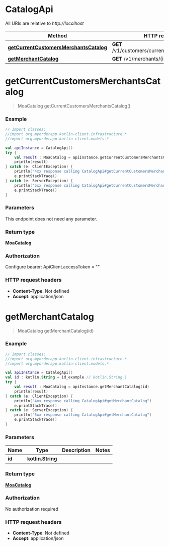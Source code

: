 # CatalogApi

All URIs are relative to *http://localhost*

Method | HTTP request | Description
------------- | ------------- | -------------
[**getCurrentCustomersMerchantsCatalog**](CatalogApi.md#getCurrentCustomersMerchantsCatalog) | **GET** /v1/customers/current/merchant/catalog | 
[**getMerchantCatalog**](CatalogApi.md#getMerchantCatalog) | **GET** /v1/merchants/{id}/catalog | 


<a name="getCurrentCustomersMerchantsCatalog"></a>
# **getCurrentCustomersMerchantsCatalog**
> MoaCatalog getCurrentCustomersMerchantsCatalog()



### Example
```kotlin
// Import classes:
//import org.myorderapp.kotlin-client.infrastructure.*
//import org.myorderapp.kotlin-client.models.*

val apiInstance = CatalogApi()
try {
    val result : MoaCatalog = apiInstance.getCurrentCustomersMerchantsCatalog()
    println(result)
} catch (e: ClientException) {
    println("4xx response calling CatalogApi#getCurrentCustomersMerchantsCatalog")
    e.printStackTrace()
} catch (e: ServerException) {
    println("5xx response calling CatalogApi#getCurrentCustomersMerchantsCatalog")
    e.printStackTrace()
}
```

### Parameters
This endpoint does not need any parameter.

### Return type

[**MoaCatalog**](MoaCatalog.md)

### Authorization


Configure bearer:
    ApiClient.accessToken = ""

### HTTP request headers

 - **Content-Type**: Not defined
 - **Accept**: application/json

<a name="getMerchantCatalog"></a>
# **getMerchantCatalog**
> MoaCatalog getMerchantCatalog(id)



### Example
```kotlin
// Import classes:
//import org.myorderapp.kotlin-client.infrastructure.*
//import org.myorderapp.kotlin-client.models.*

val apiInstance = CatalogApi()
val id : kotlin.String = id_example // kotlin.String | 
try {
    val result : MoaCatalog = apiInstance.getMerchantCatalog(id)
    println(result)
} catch (e: ClientException) {
    println("4xx response calling CatalogApi#getMerchantCatalog")
    e.printStackTrace()
} catch (e: ServerException) {
    println("5xx response calling CatalogApi#getMerchantCatalog")
    e.printStackTrace()
}
```

### Parameters

Name | Type | Description  | Notes
------------- | ------------- | ------------- | -------------
 **id** | **kotlin.String**|  |

### Return type

[**MoaCatalog**](MoaCatalog.md)

### Authorization

No authorization required

### HTTP request headers

 - **Content-Type**: Not defined
 - **Accept**: application/json

